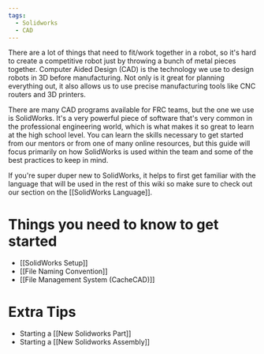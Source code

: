 ```yaml
---
tags:
  - Solidworks
  - CAD
---
```

There are a lot of things that need to fit/work together in a robot, so it's hard to create a competitive robot just by throwing a bunch of metal pieces together. Computer Aided Design (CAD) is the technology we use to design robots in 3D before manufacturing. Not only is it great for planning everything out, it also allows us to use precise manufacturing tools like CNC routers and 3D printers.

There are many CAD programs available for FRC teams, but the one we use is SolidWorks. It's a very powerful piece of software that's very common in the professional engineering world, which is what makes it so great to learn at the high school level. You can learn the skills necessary to get started from our mentors or from one of many online resources, but this guide will focus primarily on how SolidWorks is used within the team and some of the best practices to keep in mind.

If you're super duper new to SolidWorks, it helps to first get familiar with the language that will be used in the rest of this wiki so make sure to check out our section on the [[SolidWorks Language]].
# Things you need to know to get started
- [[SolidWorks Setup]]
- [[File Naming Convention]]
- [[File Management System (CacheCAD)]]

# Extra Tips
- Starting a [[New Solidworks Part]]
- Starting a [[New Solidworks Assembly]]